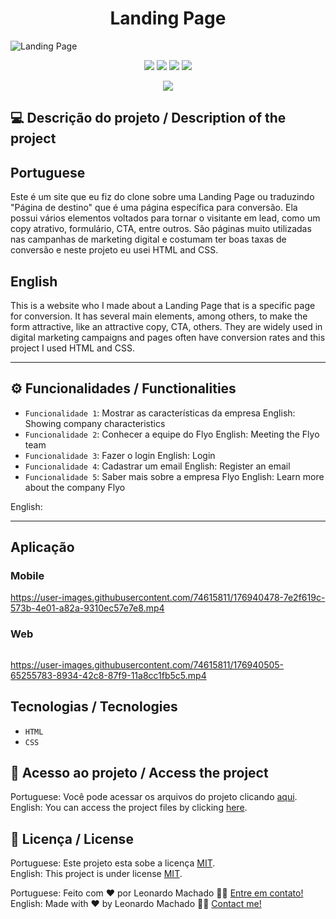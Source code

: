 <h1 align="center">Landing Page</h1>

<img src="https://user-images.githubusercontent.com/74615811/176939575-5c94b89a-00b7-4220-ad70-7aafa6aab532.png" alt="Landing Page">

<p align="center">
<img src="https://camo.githubusercontent.com/31ddbceac85190c41164841d133e4056da4d4ce57a1a3a8c7cbf40bff1cf71ed/68747470733a2f2f696d672e736869656c64732e696f2f6769746875622f6c6963656e73652f64726f70626f782f64726f70626f782d73646b2d6a617661">
<img src="https://user-images.githubusercontent.com/74615811/176503364-50b5ee48-3d6d-4ab3-ae4b-e6fb7724296b.svg">
<img src="https://user-images.githubusercontent.com/74615811/176503773-dd0bc4ec-fbde-4e70-80d6-9695ff5ef67c.svg">
<img src="https://img.shields.io/badge/Done%20by-Leonardo Machado-%df0000">
</p>

<p align="center">
<img src="http://img.shields.io/static/v1?label=STATUS&message=%20FINISHED&color=GREEN&style=for-the-badge"/>
</p>

## 💻 Descrição do projeto / Description of the project

<h2>Portuguese</h2> Este é um site que eu fiz do clone sobre uma Landing Page ou traduzindo "Página de destino" que é uma página específica para conversão. Ela possui vários elementos voltados para tornar o visitante em lead, como um copy atrativo, formulário, CTA, entre outros. São páginas muito utilizadas nas campanhas de marketing digital e costumam ter boas taxas de conversão e neste projeto eu usei HTML and CSS. <br>

<h2>English</h2> This is a website who I made about a Landing Page that is a specific page for conversion. It has several main elements, among others, to make the form attractive, like an attractive copy, CTA, others. They are widely used in digital marketing campaigns and pages often have conversion rates and this project I used HTML and CSS.

---

## ⚙️ Funcionalidades / Functionalities
- `Funcionalidade 1`: Mostrar as características da empresa
English: Showing company characteristics
- `Funcionalidade 2`: Conhecer a equipe do Flyo
English: Meeting the Flyo team
- `Funcionalidade 3`: Fazer o login
English: Login
- `Funcionalidade 4`: Cadastrar um email
English: Register an email
- `Funcionalidade 5`: Saber mais sobre a empresa Flyo
English: Learn more about the company Flyo
        
English: 
        
---
## Aplicação

### Mobile

<p align="center">

https://user-images.githubusercontent.com/74615811/176940478-7e2f619c-573b-4e01-a82a-9310ec57e7e8.mp4

</p>

### Web

<p align="center" style="display: flex; align-items: flex-start; justify-content: center;">

https://user-images.githubusercontent.com/74615811/176940505-65255783-8934-42c8-87f9-11a8cc1fb5c5.mp4

</p>

## Tecnologias / Tecnologies
- ``HTML``
- ``CSS``

## 📁 Acesso ao projeto / Access the project

Portuguese: Você pode acessar os arquivos do projeto clicando [aqui](https://github.com/LeonardoMancilha/Landing-Page/find/main). <br>
English: You can access the project files by clicking [here](https://github.com/LeonardoMancilha/Landing-Page/find/main).

## 📝 Licença / License

Portuguese: Este projeto esta sobe a licença [MIT](./LICENSE). <br>
English: This project is under license [MIT](./LICENSE).

Portuguese: Feito com ❤️ por Leonardo Machado 👋🏽 [Entre em contato!](https://www.linkedin.com/in/leonardomancilha/) <br>
English: Made with ❤️ by Leonardo Machado 👋🏽 [Contact me!](https://www.linkedin.com/in/leonardomancilha/)
